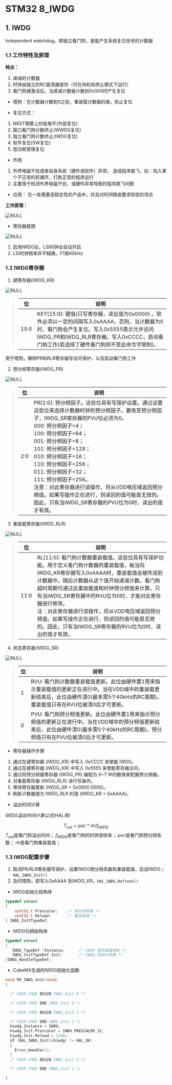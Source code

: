 # STM32 8_IWDG

## 1. IWDG
Independent watchdog，即独立看门狗，是能产生系统复位信号的计数器
### 1.1 工作特性及原理
**特点：**

1. 递减的计数器
2. 时钟由独立的RC振荡器提供（可在待机和停止模式下运行）
3. 看门狗被激活后，当递减计数器计数到0x000时产生复位

- 喂狗：在计数器计数到0之前，重装载计数器的值，防止复位

- 复位方式：
1. NRST管脚上的低电平(外部复位) 
2. 窗口看门狗计数终止(WWDG复位) 
3. 独立看门狗计数终止(IWDG复位) 
4. 软件复位(SW复位) 
5. 低功耗管理复位

- 作用
1. 外界电磁干扰或者自身系统（硬件或软件）异常，
造成程序跑飞，如：陷入某个不正常的死循环，打断正常的程序运行
2. 主要用于检测外界电磁干扰，或硬件异常导致的程序跑飞问题

- 应用：
在一些需要高稳定性的产品中，并且对时间精度要求较低的场合

**工作原理：**

![NULL](picture_1.jpg)

- 寄存器框图

![NULL](picture_2.jpg)

1. 启用IWDG后，LSI时钟会自动开启
2. LSI时钟频率并不精确，F1用40kHz

### 1.2 IWDG寄存器

1. 键寄存器(IWDG_KR)

![NULL](picture_3.jpg)

>|位|说明
>|-|-|
>|15:0| KEY[15:0]: 键值(只写寄存器，读出值为0x0000) 。软件必须以一定的间隔写入0xAAAA，否则，当计数器为0时，看门狗会产生复位。写入0x5555表示允许访问IWDG_PR和IWDG_RLR寄存器。写入0xCCCC，启动看门狗工作(若选择了硬件看门狗则不受此命令字限制)。

用于喂狗，解除PR和RLR寄存器写访问保护，以及启动看门狗工作

2. 预分频寄存器(IWDG_PR)

![NULL](picture_4.jpg)
>|位|说明|
>|-|-|
>|2:0| PR[2:0]: 预分频因子。这些位具有写保护设置。通过设置这些位来选择计数器时钟的预分频因子。要改变预分频因子，IWDG_SR寄存器的PVU位必须为0。<br/>000: 预分频因子=4；<br/>100: 预分频因子=64；<br/>001: 预分频因子=8；<br/>101: 预分频因子=128；<br/>010: 预分频因子=16；<br/>110: 预分频因子=256； <br/>011: 预分频因子=32；<br/>111: 预分频因子=256。 <br/>注意：对此寄存器进行读操作，将从VDD电压域返回预分频值。如果写操作正在进行，则读回的值可能是无效的。因此，只有当IWDG_SR寄存器的PVU位为0时，读出的值才有效。 |

3. 重装载寄存器(IWDG_RLR)

![NULL](picture_5.jpg)
>|位|说明
>|-|-|
>|11:0 |RL[11:0]: 看门狗计数器重装载值。这些位具有写保护功能。用于定义看门狗计数器的重装载值，每当向IWDG_KR寄存器写入0xAAAA时，重装载值会被传送到计数器中。随后计数器从这个值开始递减计数。看门狗超时周期可通过此重装载值和时钟预分频值来计算。只有当IWDG_SR寄存器中的RVU位为0时，才能对此寄存器进行修改。<br/>注：对此寄存器进行读操作，将从VDD电压域返回预分频值。如果写操作正在进行，则读回的值可能是无效的。因此，只有当IWDG_SR寄存器的RVU位为0时，读出的值才有效。

4. 状态寄存器(IWDG_SR)

![NULL](picture_6.jpg)
>|位|说明
>|-|-|
>|1 |RVU: 看门狗计数器重装载值更新。此位由硬件置1用来指示重装载值的更新正在进行中。当在VDD域中的重装载更新结束后，此位由硬件清0(最多需5个40kHz的RC周期)。重装载值只有在RVU位被清0后才可更新。
>|0 |PVU: 看门狗预分频值更新。此位由硬件置1用来指示预分频值的更新正在进行中。当在VDD域中的预分频值更新结束后，此位由硬件清0(最多需5个40kHz的RC周期)。预分频值只有在PVU位被清0后才可更新。

- 寄存器操作步骤
1. 通过在键寄存器 (IWDG_KR) 中写入 0xCCCC 来使能 IWDG。
2. 通过在键寄存器 (IWDG_KR) 中写入 0x5555 来使能寄存器访问。
3. 通过将预分频器寄存器 (IWDG_PR) 编程为 0~7 中的数值来配置预分频器。
4. 对重载寄存器 (IWDG_RLR) 进行写操作。
5. 等待寄存器更新 (IWDG_SR = 0x0000 0000)。
6. 刷新计数器值为 IWDG_RLR 的值 (IWDG_KR = 0xAAAA)。

- 溢出时间计算

*IWDG溢出时间计算公式(HAL库)*

$$
T_{out}=psc*rlr/f_{IWDG}
$$
$T_{out}$是看门狗溢出时间；
$f_{IWDG}$是看门狗的时钟源频率；
$psc$是看门狗预分频系数；
$rlr$是看门狗重装载值；

### 1.3 IWDG配置步骤
1. 取消PR/RLR寄存器写保护，设置IWDG预分频系数和重装载值，启动IWDG；`HAL_IWDG_Init()`
2. 及时喂狗，即写入0xAAAA 到IWDG_KR。`HAL_IWDG_Refresh()`

- IWDG初始化结构体
```c
typedef struct
{ 
    uint32_t Prescaler;    /* 预分频系数 */ 
    uint32_t Reload;       /* 重装载值 */ 
} IWDG_InitTypeDef;
```
- IWDG句柄结构体
```c
typedef struct 
{ 
   IWDG_TypeDef *Instance;      /* IWDG 寄存器基地址 */
   IWDG_InitTypeDef Init;       /* IWDG 初始化参数 */
}IWDG_HandleTypeDef;
```

- CubeMX生成的IWDG初始化函数
```c
void MX_IWDG_Init(void)
{

  /* USER CODE BEGIN IWDG_Init 0 */

  /* USER CODE END IWDG_Init 0 */

  /* USER CODE BEGIN IWDG_Init 1 */

  /* USER CODE END IWDG_Init 1 */
  hiwdg.Instance = IWDG;
  hiwdg.Init.Prescaler = IWDG_PRESCALER_32;
  hiwdg.Init.Reload = 1250;
  if (HAL_IWDG_Init(&hiwdg) != HAL_OK)
  {
    Error_Handler();
  }
  /* USER CODE BEGIN IWDG_Init 2 */

  /* USER CODE END IWDG_Init 2 */

}
```
